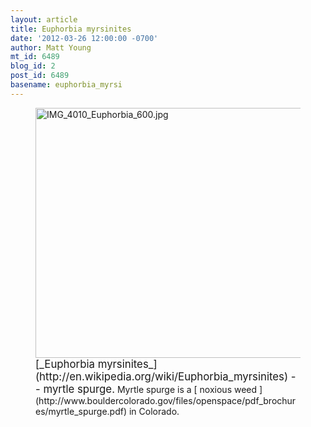 ```yaml
---
layout: article
title: Euphorbia myrsinites
date: '2012-03-26 12:00:00 -0700'
author: Matt Young
mt_id: 6489
blog_id: 2
post_id: 6489
basename: euphorbia_myrsi
---
```

<figure>
<img src="/PT/uploads/2012/IMG_4010_Euphorbia_600.jpg" alt="IMG_4010_Euphorbia_600.jpg" width="600" height="400" />
<figcaption markdown="span">
<big>[_Euphorbia myrsinites_](http://en.wikipedia.org/wiki/Euphorbia_myrsinites) -- myrtle spurge.</big> Myrtle spurge is a [ noxious weed ](http://www.bouldercolorado.gov/files/openspace/pdf_brochures/myrtle_spurge.pdf) in Colorado.

</figcaption>
</figure>
